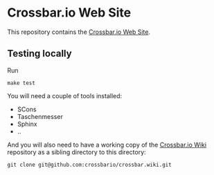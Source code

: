 # Crossbar.io Web Site

This repository contains the [Crossbar.io Web Site](http://crossbar.io/).

## Testing locally

Run

```
make test
```

You will need a couple of tools installed:

* SCons
* Taschenmesser
* Sphinx
* ..

And you will also need to have a working copy of the [Crossbar.io Wiki](https://github.com/crossbario/crossbar/wiki) repository as a sibling directory to this directory:

```
git clone git@github.com:crossbario/crossbar.wiki.git
```
